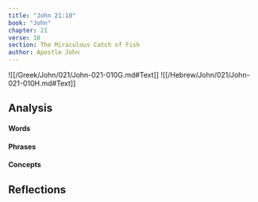 ```yaml
---
title: "John 21:10"
book: "John"
chapter: 21
verse: 10
section: The Miraculous Catch of Fish
author: Apostle John
---
```

![[/Greek/John/021/John-021-010G.md#Text]]
![[/Hebrew/John/021/John-021-010H.md#Text]]

## Analysis

#### Words

#### Phrases

#### Concepts

## Reflections
